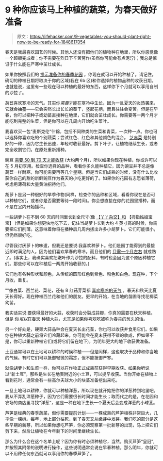 # 9 种你应该马上种植的蔬菜，为春天做好准备

> 原文：<https://lifehacker.com/9-vegetables-you-should-plant-right-now-to-be-ready-for-1848617054>

春天是我最喜欢园艺的时候。其他人还没有把他们的植物种在地里，所以你感觉像一个超额完成者；你不需要在烈日下辛苦劳作(虽然你可能会有点泥泞)；我总是惊讶于什么能在严寒中茁壮成长。

如果你按照我们的 [提示准备你的春季花园](https://lifehacker.com/do-these-things-now-to-prep-for-your-spring-garden-1848555741) ，你现在就可以开始种植了。请记住，确切的种植日期将取决于你的区域(我在 6b 区)和你选择的植物品种的收获日期。也就是说，这里有一些现在可以种植的最好的东西，这样你下个月就可以享用自制的沙拉了。

莴苣喜欢寒冷的天气。其实你*需要*才能在寒冷中生长，因为一旦夏天的炎热袭来，它就会抽薹——它会突然长出长长的茎干，竖起花柄，而且往往会变苦。但是在早春，你可以把种子或幼苗直接种在地里，它们就会茁壮成长。你需要等一两个月才能吃到完整的生菜，但是你可以在几周内开始吃生菜叶。

我喜欢买一包“麦斯克伦”什锦，包括不同种类的生菜和青菜，一次种一点。你也可以选择你喜欢吃的个别蔬菜；尝试红色、红色和其他颜色的混合。 [芝麻菜](https://hort.extension.wisc.edu/articles/arugula/) 是特别好的一种，因为它生长迅速，年轻时收获最好。剪下叶子，让植物继续生长，或者完全收割它们，在原处重新播种。

豌豆 [需要 50 到 70 天才能收获](https://extension.psu.edu/a-gardeners-guide-to-peas) (大约两个月)，所以如果你现在种植，你或许可以在 5 月初享用。检查你选择的品种，看看你多久能种植它，因为豌豆并不总是像莴苣一样耐寒，你可能需要再等几个星期。但是当它们成熟的时候，没有什么比收获你自己的甜的新鲜豌豆作为春天的小吃更好的了。如果你的花园有志愿者薄荷，考虑用薄荷和大量黄油招待他们。

胡萝卜是另一种很好的早季作物(同样，检查你的品种和区域，看看你现在是否可以种植它们，或者你是否需要等待一段时间)。你会想直接在你的花园里播种，而不是在室内开始播种。

一些胡萝卜在不到 60 天的时间里长到全尺寸(像 [【丫丫杂交】和](https://fafard.com/the-sweetest-spring-carrots/) 【拇指姑娘宝宝】 )但是如果你想更快地吃下去，记住当胡萝卜长到大约 4 英寸高的时候，你需要把它们削薄。这意味着你将在播种后几周内拔出许多小胡萝卜。它们可能很小，但仍然很好吃。

尽管我讨厌萝卜的味道，但我还是要说:我喜欢种萝卜。他们是园丁能得到的最接近即时满足的人，因为他们喜欢早春的寒冷，而且他们的 [只需一个月左右](https://web.extension.illinois.edu/veggies/radish.cfm) 就成熟了。(事实上，我确实喜欢把嫩叶作为沙拉的配料，有时也会因为这个原因种植它们。那些你可以在种植后一两周开始收获的。)

它们也有各种形状和颜色，从传统的圆形红色到紫色、粉色和白色。现在种，下个月收，重复。

""像白菜、西兰花、菜花，还有 B 红菇芽菜都 [喜欢寒冷的天气](https://archive.triblive.com/news/broccolis-best-days-are-early-spring/) ，春天和秋天比夏天长得好。现在种植西兰花和他们的朋友。更早的开始，在当地的苗圃寻找花椰菜幼苗。

我实话实说:要获得最好的大蒜，收获时会分裂成蒜瓣，你真的需要在秋天种植。但是 [你*可以*在春天](https://savvygardening.com/planting-garlic-in-the-spring/) 种植大蒜，尤其是如果你喜欢吃被称为春蒜的葱头的话。

另一个好处是，硬颈大蒜品种会在夏天长出花茎，你也可以收获并食用它们。如果你在种植大蒜之前将它们冷藏起来，你可能会在夏末获得不错的收成，但如果不是，你可以重新种植它们(或将它们留在地下)，为明年更大的地下收获做准备。

土豆通常可以在土地可以耕种的时候种植——但是同样，这也取决于品种和你当地的气候。有时它们可以抵御轻微的霜冻，但不能抵御严寒。

就像胡萝卜和生菜一样，你可以在作物正式成熟前获得早期收获。如果你听说过“新土豆”，那些是生长在地表附近的小土豆，可以提早收获。当你开始在植物上看到花时，通常会有一些高尔夫球大小的块茎准备挖出来吃。

一旦土地可以耕种，你就可以种植洋葱，所以现在就开始把你的洋葱种到地里吧。我从不弄乱洋葱种子，因为它们需要很长时间才能生长；取而代之的是，在花园和农场的商店里寻找“洋葱”，这是一种在地下生长一个夏天后会变成洋葱的小球茎。

芦笋是经典的春季蔬菜，但你需要提前计划——一棵成熟的芦笋植株非常巨大，几乎像一棵树。每年，地上部分枯死，到了春天又从嫩芽中发芽。我们吃的部分是这些早期的新芽，所以如果你想吃芦笋，你必须观察第一批新芽的出现，马上把它们剪下来，然后让植物在今年剩下的时间里继续生长。

那么为什么会在这个名单上呢？因为你有时必须种植它，当然。购买芦笋“皇冠”,并按照其附带的说明进行操作，这些说明通常会说在早春种植。那么明年，你就可以不用种任何东西就可以享用你的春季芦笋了。